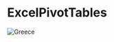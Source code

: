 # ExcelPivotTables

![Greece](https://www.state.gov/wp-content/uploads/2018/11/Greece-2560x1194.jpg)
